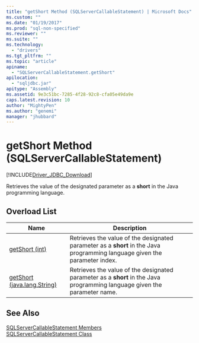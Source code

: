 ```yaml
---
title: "getShort Method (SQLServerCallableStatement) | Microsoft Docs"
ms.custom: ""
ms.date: "01/19/2017"
ms.prod: "sql-non-specified"
ms.reviewer: ""
ms.suite: ""
ms.technology: 
  - "drivers"
ms.tgt_pltfrm: ""
ms.topic: "article"
apiname: 
  - "SQLServerCallableStatement.getShort"
apilocation: 
  - "sqljdbc.jar"
apitype: "Assembly"
ms.assetid: 9e3c51bc-7285-4f28-92c8-cfa05e49da9e
caps.latest.revision: 10
author: "MightyPen"
ms.author: "genemi"
manager: "jhubbard"
---
```

# getShort Method (SQLServerCallableStatement)
[!INCLUDE[Driver_JDBC_Download](../../../includes/driver_jdbc_download.md)]

  Retrieves the value of the designated parameter as a **short** in the Java programming language.  
  
## Overload List  
  
|Name|Description|  
|----------|-----------------|  
|[getShort (int)](../../../connect/jdbc/reference/getshort-method-int.md)|Retrieves the value of the designated parameter as a **short** in the Java programming language given the parameter index.|  
|[getShort (java.lang.String)](../../../connect/jdbc/reference/getshort-method-java-lang-string.md)|Retrieves the value of the designated parameter as a **short** in the Java programming language given the parameter name.|  
  
## See Also  
 [SQLServerCallableStatement Members](../../../connect/jdbc/reference/sqlservercallablestatement-members.md)   
 [SQLServerCallableStatement Class](../../../connect/jdbc/reference/sqlservercallablestatement-class.md)  
  
  